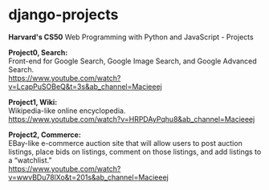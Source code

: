 # django-projects

**Harvard's CS50** Web Programming with Python and JavaScript - Projects

**Project0, Search:**  
Front-end for Google Search, Google Image Search, and Google Advanced Search.  
https://www.youtube.com/watch?v=LcapPuSOBeQ&t=3s&ab_channel=Macieeej

**Project1, Wiki:**  
Wikipedia-like online encyclopedia.  
https://www.youtube.com/watch?v=HRPDAyPqhu8&ab_channel=Macieeej

**Project2, Commerce:**  
EBay-like e-commerce auction site that will allow users to post auction listings, place bids on listings, comment on those listings, and add listings to a “watchlist.”  
https://www.youtube.com/watch?v=wwvBDu78lXo&t=201s&ab_channel=Macieeej
